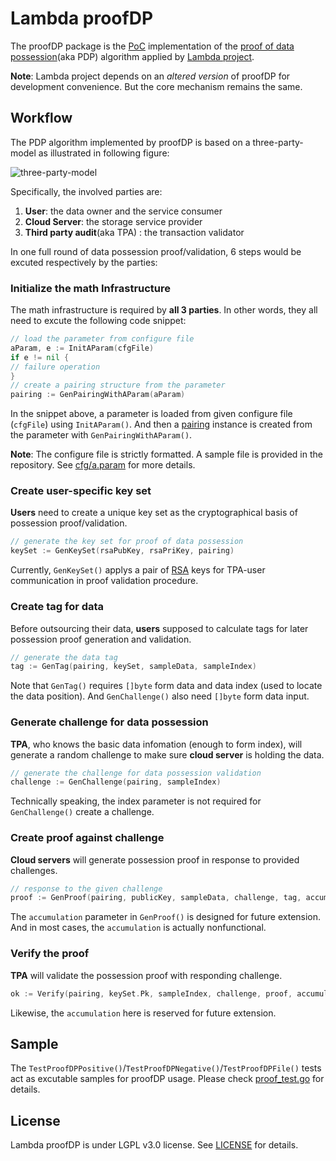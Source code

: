 
# Lambda proofDP

The proofDP package is the [PoC](https://en.wikipedia.org/wiki/Proof_of_concept) implementation of the [proof of data possession](http://cryptowiki.net/index.php?title=Proof_of_data_possession)(aka PDP) algorithm applied by [Lambda project](https://lambda.im/).

**Note**: Lambda project depends on an *altered version* of proofDP for development convenience. But the core mechanism remains the same.

## Workflow

The PDP algorithm implemented by proofDP is based on a three-party-model as illustrated in following figure:

![three-party-model](https://ars.els-cdn.com/content/image/1-s2.0-S0045790613002528-fx1.jpg)

Specifically, the involved parties are:

 1. **User**: the data owner and the service consumer
 2. **Cloud Server**: the storage service provider
 3. **Third party audit**(aka TPA) : the transaction validator
 
In one full round of data possession proof/validation, 6 steps would be excuted respectively by the parties:

### Initialize the math Infrastructure

The math infrastructure is required by **all 3 parties**. In other words, they all need to excute the following code snippet:

```go
// load the parameter from configure file
aParam, e := InitAParam(cfgFile)
if e != nil {
// failure operation
}
// create a pairing structure from the parameter
pairing := GenPairingWithAParam(aParam)
```

In the snippet above, a parameter is loaded from given configure file (`cfgFile`) using `InitAParam()`. And then a [pairing](https://en.wikipedia.org/wiki/Pairing) instance is created from the parameter with `GenPairingWithAParam()`.

**Note**: The configure file is strictly formatted. A sample file is provided in the repository. See [cfg/a.param](https://github.com/LambdaIM/proofDP/blob/master/cfg/a.param) for more details.

### Create user-specific key set

**Users** need to create a unique key set as the cryptographical basis of possession proof/validation.

```go
// generate the key set for proof of data possession
keySet := GenKeySet(rsaPubKey, rsaPriKey, pairing)
```

Currently, `GenKeySet()` applys a pair of [RSA](https://en.wikipedia.org/wiki/RSA_(cryptosystem)) keys for TPA-user communication in proof validation procedure.

### Create tag for data

Before outsourcing their data, **users** supposed to calculate tags for later possession proof generation and validation.

```go
// generate the data tag
tag := GenTag(pairing, keySet, sampleData, sampleIndex)
```

Note that `GenTag()` requires `[]byte` form data and data index (used to locate the data position). And `GenChallenge()` also need `[]byte` form data input. 

### Generate challenge for data possession

**TPA**, who knows the basic data infomation (enough to form index), will generate a random challenge to make sure **cloud server** is holding the data.

```go
// generate the challenge for data possession validation
challenge := GenChallenge(pairing, sampleIndex)
```

Technically speaking, the index parameter is not required for `GenChallenge()` create a challenge.

### Create proof against challenge

**Cloud servers** will generate possession proof in response to provided challenges.

```go
// response to the given challenge
proof := GenProof(pairing, publicKey, sampleData, challenge, tag, accumulation)
```

The `accumulation` parameter in `GenProof()` is designed for future extension. And in most cases, the `accumulation` is actually nonfunctional.

### Verify the proof

**TPA** will validate the possession proof with responding challenge.

```go
ok := Verify(pairing, keySet.Pk, sampleIndex, challenge, proof, accumulation)
```

Likewise, the `accumulation` here is reserved for future extension.

## Sample

The `TestProofDPPositive()`/`TestProofDPNegative()`/`TestProofDPFile()` tests act as excutable samples for proofDP usage. Please check [proof_test.go](https://github.com/LambdaIM/proofDP/blob/master/proof_test.go) for details.

## License

Lambda proofDP is under LGPL v3.0 license. See [LICENSE](https://github.com/LambdaIM/proofDP/blob/master/LICENSE) for details.
